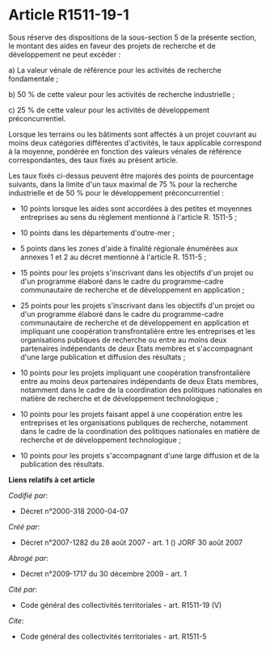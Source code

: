 # Article R1511-19-1

Sous réserve des dispositions de la sous-section 5 de la présente section, le montant des aides en faveur des projets de
recherche et de développement ne peut excéder : 

a) La valeur vénale de référence pour les activités de recherche fondamentale ; 

b) 50 % de cette valeur pour les activités de recherche industrielle ; 

c) 25 % de cette valeur pour les activités de développement préconcurrentiel. 

Lorsque les terrains ou les bâtiments sont affectés à un projet couvrant au moins deux catégories différentes d'activités, le
taux applicable correspond à la moyenne, pondérée en fonction des valeurs vénales de référence correspondantes, des taux
fixés au présent article. 

Les taux fixés ci-dessus peuvent être majorés des points de pourcentage suivants, dans la limite d'un taux maximal de 75 %
pour la recherche industrielle et de 50 % pour le développement préconcurrentiel :

- 10 points lorsque les aides sont accordées à des petites et moyennes entreprises au sens du règlement mentionné à l'article
R. 1511-5 ;

- 10 points dans les départements d'outre-mer ;

- 5 points dans les zones d'aide à finalité régionale énumérées aux annexes 1 et 2 au décret mentionné à l'article R.
1511-5 ;

- 15 points pour les projets s'inscrivant dans les objectifs d'un projet ou d'un programme élaboré dans le cadre du
programme-cadre communautaire de recherche et de développement en application ;

- 25 points pour les projets s'inscrivant dans les objectifs d'un projet ou d'un programme élaboré dans le cadre du
programme-cadre communautaire de recherche et de développement en application et impliquant une coopération transfrontalière
entre les entreprises et les organisations publiques de recherche ou entre au moins deux partenaires indépendants de deux
Etats membres et s'accompagnant d'une large publication et diffusion des résultats ;

- 10 points pour les projets impliquant une coopération transfrontalière entre au moins deux partenaires indépendants de deux
Etats membres, notamment dans le cadre de la coordination des politiques nationales en matière de recherche et de
développement technologique ;

- 10 points pour les projets faisant appel à une coopération entre les entreprises et les organisations publiques de
recherche, notamment dans le cadre de la coordination des politiques nationales en matière de recherche et de développement
technologique ;

- 10 points pour les projets s'accompagnant d'une large diffusion et de la publication des résultats.

**Liens relatifs à cet article**

_Codifié par_:

  - Décret n°2000-318 2000-04-07

_Créé par_:

  - Décret n°2007-1282 du 28 août 2007 - art. 1 () JORF 30 août 2007

_Abrogé par_:

  - Décret n°2009-1717 du 30 décembre 2009 - art. 1

_Cité par_:

  - Code général des collectivités territoriales - art. R1511-19 (V)

_Cite_:

  - Code général des collectivités territoriales - art. R1511-5
